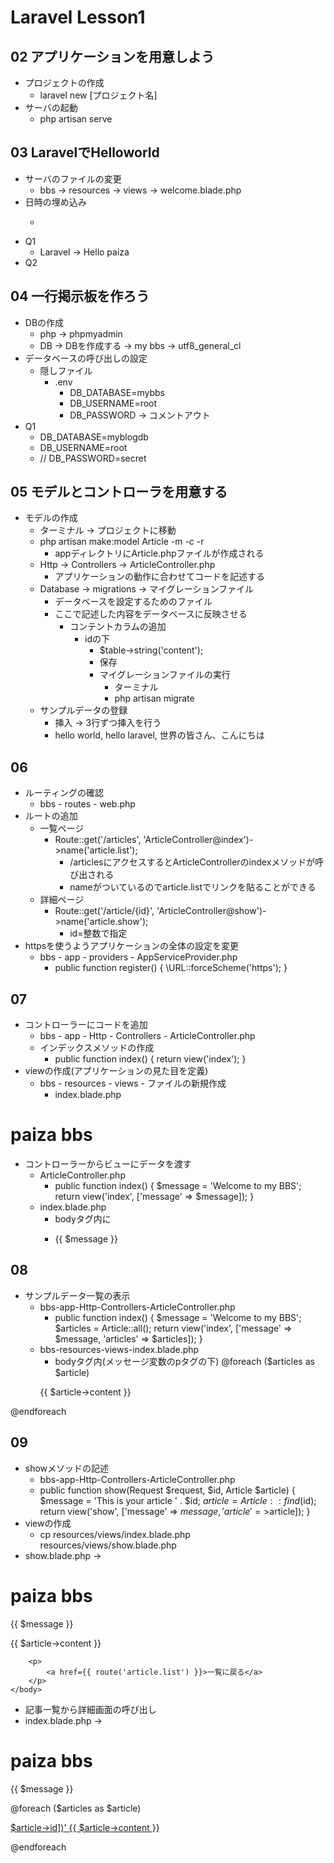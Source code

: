 # Laravel Lesson1
## 02 アプリケーションを用意しよう
- プロジェクトの作成
  - laravel new [プロジェクト名]
- サーバの起動
  - php artisan serve

## 03 LaravelでHelloworld
- サーバのファイルの変更
  - bbs -> resources -> views -> welcome.blade.php
- 日時の埋め込み
  - <p><?= date('Y/m/d H:i:s') ?></p>
- Q1
  - Laravel -> Hello paiza
- Q2

## 04 一行掲示板を作ろう
- DBの作成
  - php -> phpmyadmin
  - DB -> DBを作成する -> my bbs -> utf8_general_cl
- データベースの呼び出しの設定
  - 隠しファイル
    - .env
      - DB_DATABASE=mybbs
      - DB_USERNAME=root
      - DB_PASSWORD -> コメントアウト
- Q1
  - DB_DATABASE=myblogdb
  - DB_USERNAME=root
  - // DB_PASSWORD=secret

## 05 モデルとコントローラを用意する
- モデルの作成
  - ターミナル -> プロジェクトに移動
  - php artisan make:model Article -m -c -r
    - appディレクトリにArticle.phpファイルが作成される
  - Http -> Controllers -> ArticleController.php
    - アプリケーションの動作に合わせてコードを記述する
  - Database -> migrations -> マイグレーションファイル
    - データベースを設定するためのファイル
    - ここで記述した内容をデータベースに反映させる
      - コンテントカラムの追加
        - idの下
          - $table->string('content');
          - 保存
          - マイグレーションファイルの実行
            - ターミナル
            - php artisan migrate
  - サンプルデータの登録
    - 挿入 -> 3行ずつ挿入を行う
    - hello world, hello laravel, 世界の皆さん、こんにちは

## 06
- ルーティングの確認
  - bbs - routes - web.php
- ルートの追加
  - 一覧ページ
    - Route::get('/articles', 'ArticleController@index')->name('article.list');
      - /articlesにアクセスするとArticleControllerのindexメソッドが呼び出される
      - nameがついているのでarticle.listでリンクを貼ることができる
  - 詳細ページ
    - Route::get('/article/{id}', 'ArticleController@show')->name('article.show');
      - id=整数で指定
- httpsを使うようアプリケーションの全体の設定を変更
  - bbs - app - providers - AppServiceProvider.php
    - public function register()
    {
        \URL::forceScheme('https');
    }

## 07
- コントローラーにコードを追加
  - bbs - app - Http - Controllers - ArticleController.php
  - インデックスメソッドの作成
    - public function index()
    {
        return view('index');
    }
- viewの作成(アプリケーションの見た目を定義)
  - bbs - resources - views - ファイルの新規作成
    - index.blade.php
<!DOCTYPE html>
<html>
    <head>
        <meta charset="utf-8">
        <title>paiza bbs</title>
        <style>body {padding: 10px;}</style>
    </head>
    <body>
        <h1>paiza bbs</h1>
    </body>
</html>

- コントローラーからビューにデータを渡す
  - ArticleController.php
    - public function index()
      {
          $message = 'Welcome to my BBS';
          return view('index', ['message' => $message]);
      }
  - index.blade.php
    - bodyタグ内に
    - <p>{{ $message }}</p>

## 08
- サンプルデータ一覧の表示
  - bbs-app-Http-Controllers-ArticleController.php
    - public function index()
    {
        $message = 'Welcome to my BBS';
        $articles = Article::all();
        return view('index', ['message' => $message, 'articles' => $articles]);
    }
  - bbs-resources-views-index.blade.php
    - bodyタグ内(メッセージ変数のpタグの下)
@foreach ($articles as $article)
    <p>{{ $article->content }}</p>
@endforeach

## 09
- showメソッドの記述
  - bbs-app-Http-Controllers-ArticleController.php
  - public function show(Request $request, $id, Article $article)
    {
        $message = 'This is your article ' . $id;
        $article = Article::find($id);
        return view('show', ['message' => $message, 'article' =>$article]);
    }
- viewの作成
  - cp resources/views/index.blade.php resources/views/show.blade.php
- show.blade.php ->
<!DOCTYPE html>
<html>
    <head>
        <meta charset='utf-8'>
        <title>paiza bbs</title>
        <style>body {padding: 10px;}</style>
    </head>
    <body>
        <h1>paiza bbs</h1>
        <p>{{ $message }}</p>
        <p>{{ $article->content }}</p>

        <p>
            <a href={{ route('article.list') }}>一覧に戻る</a>
        </p>
    </body>
</html>

- 記事一覧から詳細画面の呼び出し
- index.blade.php ->
<!DOCTYPE html>
<html>
    <head>
        <meta charset='utf-8'>
        <title>paiza bbs</title>
        <style>body {padding: 10px;}</style>
    </head>
    <body>
        <h1>paiza bbs</h1>
        <p>{{ $message }}</p>
        @foreach ($articles as $article)
            <p>
                <a href='{{ toute("article.show', ["id" => $article->id])'
                    {{ $article->content }}
                </a>
            </p>
        @endforeach
    </body>
</html>
